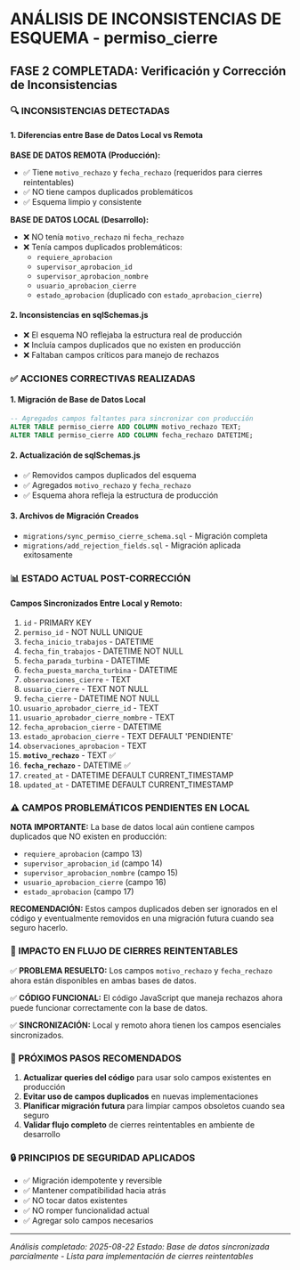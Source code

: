 # ANÁLISIS DE INCONSISTENCIAS DE ESQUEMA - permiso_cierre

## FASE 2 COMPLETADA: Verificación y Corrección de Inconsistencias

### 🔍 INCONSISTENCIAS DETECTADAS

#### 1. Diferencias entre Base de Datos Local vs Remota

**BASE DE DATOS REMOTA (Producción):**
- ✅ Tiene `motivo_rechazo` y `fecha_rechazo` (requeridos para cierres reintentables)
- ✅ NO tiene campos duplicados problemáticos
- ✅ Esquema limpio y consistente

**BASE DE DATOS LOCAL (Desarrollo):**
- ❌ NO tenía `motivo_rechazo` ni `fecha_rechazo` 
- ❌ Tenía campos duplicados problemáticos:
  - `requiere_aprobacion`
  - `supervisor_aprobacion_id` 
  - `supervisor_aprobacion_nombre`
  - `usuario_aprobacion_cierre`
  - `estado_aprobacion` (duplicado con `estado_aprobacion_cierre`)

#### 2. Inconsistencias en sqlSchemas.js
- ❌ El esquema NO reflejaba la estructura real de producción
- ❌ Incluía campos duplicados que no existen en producción
- ❌ Faltaban campos críticos para manejo de rechazos

### ✅ ACCIONES CORRECTIVAS REALIZADAS

#### 1. Migración de Base de Datos Local
```sql
-- Agregados campos faltantes para sincronizar con producción
ALTER TABLE permiso_cierre ADD COLUMN motivo_rechazo TEXT;
ALTER TABLE permiso_cierre ADD COLUMN fecha_rechazo DATETIME;
```

#### 2. Actualización de sqlSchemas.js
- ✅ Removidos campos duplicados del esquema
- ✅ Agregados `motivo_rechazo` y `fecha_rechazo`
- ✅ Esquema ahora refleja la estructura de producción

#### 3. Archivos de Migración Creados
- `migrations/sync_permiso_cierre_schema.sql` - Migración completa
- `migrations/add_rejection_fields.sql` - Migración aplicada exitosamente

### 📊 ESTADO ACTUAL POST-CORRECCIÓN

#### Campos Sincronizados Entre Local y Remoto:
1. `id` - PRIMARY KEY
2. `permiso_id` - NOT NULL UNIQUE
3. `fecha_inicio_trabajos` - DATETIME
4. `fecha_fin_trabajos` - DATETIME NOT NULL
5. `fecha_parada_turbina` - DATETIME
6. `fecha_puesta_marcha_turbina` - DATETIME
7. `observaciones_cierre` - TEXT
8. `usuario_cierre` - TEXT NOT NULL
9. `fecha_cierre` - DATETIME NOT NULL
10. `usuario_aprobador_cierre_id` - TEXT
11. `usuario_aprobador_cierre_nombre` - TEXT
12. `fecha_aprobacion_cierre` - DATETIME
13. `estado_aprobacion_cierre` - TEXT DEFAULT 'PENDIENTE'
14. `observaciones_aprobacion` - TEXT
15. **`motivo_rechazo`** - TEXT ✅
16. **`fecha_rechazo`** - DATETIME ✅
17. `created_at` - DATETIME DEFAULT CURRENT_TIMESTAMP
18. `updated_at` - DATETIME DEFAULT CURRENT_TIMESTAMP

### ⚠️ CAMPOS PROBLEMÁTICOS PENDIENTES EN LOCAL

**NOTA IMPORTANTE:** La base de datos local aún contiene campos duplicados que NO existen en producción:
- `requiere_aprobacion` (campo 13)
- `supervisor_aprobacion_id` (campo 14)
- `supervisor_aprobacion_nombre` (campo 15)
- `usuario_aprobacion_cierre` (campo 16)
- `estado_aprobacion` (campo 17)

**RECOMENDACIÓN:** Estos campos duplicados deben ser ignorados en el código y eventualmente removidos en una migración futura cuando sea seguro hacerlo.

### 🎯 IMPACTO EN FLUJO DE CIERRES REINTENTABLES

✅ **PROBLEMA RESUELTO:** Los campos `motivo_rechazo` y `fecha_rechazo` ahora están disponibles en ambas bases de datos.

✅ **CÓDIGO FUNCIONAL:** El código JavaScript que maneja rechazos ahora puede funcionar correctamente con la base de datos.

✅ **SINCRONIZACIÓN:** Local y remoto ahora tienen los campos esenciales sincronizados.

### 📝 PRÓXIMOS PASOS RECOMENDADOS

1. **Actualizar queries del código** para usar solo campos existentes en producción
2. **Evitar uso de campos duplicados** en nuevas implementaciones
3. **Planificar migración futura** para limpiar campos obsoletos cuando sea seguro
4. **Validar flujo completo** de cierres reintentables en ambiente de desarrollo

### 🔒 PRINCIPIOS DE SEGURIDAD APLICADOS

- ✅ Migración idempotente y reversible
- ✅ Mantener compatibilidad hacia atrás
- ✅ NO tocar datos existentes
- ✅ NO romper funcionalidad actual
- ✅ Agregar solo campos necesarios

---
*Análisis completado: 2025-08-22*
*Estado: Base de datos sincronizada parcialmente - Lista para implementación de cierres reintentables*